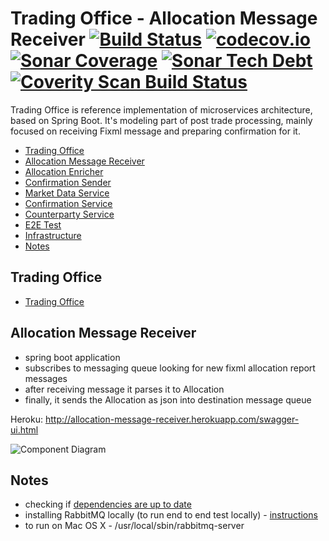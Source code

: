 # Trading Office - Allocation Message Receiver [![Build Status](https://travis-ci.org/spolnik/trading-office-allocation-message-receiver.svg?branch=master)](https://travis-ci.org/spolnik/trading-office-allocation-message-receiver) [![codecov.io](https://codecov.io/github/spolnik/trading-office-allocation-message-receiver/coverage.svg?branch=master)](https://codecov.io/github/spolnik/trading-office-allocation-message-receiver?branch=master) [![Sonar Coverage](https://img.shields.io/sonar/https/sonar-nprogramming.rhcloud.com/trading-office-allocation-message-receiver/coverage.svg)](https://sonar-nprogramming.rhcloud.com/dashboard/index/1) [![Sonar Tech Debt](https://img.shields.io/sonar/https/sonar-nprogramming.rhcloud.com/trading-office-allocation-message-receiver/tech_debt.svg)](https://sonar-nprogramming.rhcloud.com/dashboard/index/1) [![Coverity Scan Build Status](https://scan.coverity.com/projects/7604/badge.svg)](https://scan.coverity.com/projects/trading-office-allocation-message-receiver)

Trading Office is reference implementation of microservices architecture, based on Spring Boot. It's modeling part of post trade processing, mainly focused on receiving Fixml message and preparing confirmation for it.

- [Trading Office](#trading-office)
- [Allocation Message Receiver](#allocation-message-receiver)
- [Allocation Enricher](#allocation-enricher)
- [Confirmation Sender](#confirmation-sender)
- [Market Data Service](#market-data-service)
- [Confirmation Service](#confirmation-service)
- [Counterparty Service](#counterparty-service)
- [E2E Test](#e2e-test)
- [Infrastructure](#infrastructure)
- [Notes](#notes)

## Trading Office

- [Trading Office](https://github.com/spolnik/trading-office)

## Allocation Message Receiver
- spring boot application
- subscribes to messaging queue looking for new fixml allocation report messages
- after receiving message it parses it to Allocation
- finally, it sends the Allocation as json into destination message queue

Heroku: http://allocation-message-receiver.herokuapp.com/swagger-ui.html

![Component Diagram](https://raw.githubusercontent.com/spolnik/trading-office/master/design/allocation_message_receiver.png)

## Notes
- checking if [dependencies are up to date](https://www.versioneye.com/user/projects/56ad39427e03c7003ba41427)
- installing RabbitMQ locally (to run end to end test locally) - [instructions](https://www.rabbitmq.com/download.html)
- to run on Mac OS X - /usr/local/sbin/rabbitmq-server 

